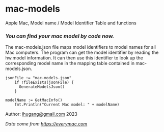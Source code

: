 # mac-models
Apple Mac, Model name / Model Identifier Table and functions

### *You can find your mac model by code now.*

The mac-models.json file maps model identifiers to model names for all Mac computers. The program can get the model identifier by reading the hw.model information. It can then use this identifier to look up the corresponding model name in the mapping table contained in mac-models.json.

```golang 
jsonFile := "mac-models.json"
	if !fileExists(jsonFile) {
	  GenerateModelsJson()
	}
	
modelName := GetMacInfo()
	fmt.Println("Current Mac model: " + modelName)
```

Author: ihugang@gmail.com 2023

*Data come from https://everymac.com*
